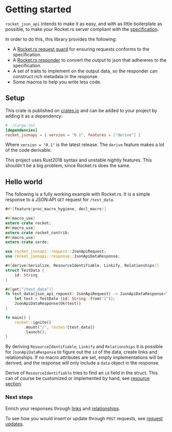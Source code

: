 # Getting started

`rocket_json_api` intends to make it as easy, and with as little boilerplate as possible, to make your Rocket.rs server 
compliant with the [specification](https://jsonapi.org/format/).

In order to do this, this library provides the following:
 - A [Rocket.rs request guard](/request/index.md) for ensuring requests conforms to the specification.
 - A [Rocket.rs responder](/response/index.md) to convert the output to json that adhereres to the specification.
 - A set of traits to implement on the output data, so the responder can construct rich metadata in the response.
 - Some macros to help you write less code.

## Setup

This crate is published on [crates.io](https://crates.io/) and can be added to your project by adding it as a 
dependency:
```toml
# ./Cargo.tml
[dependencies]
rocket_jsonapi = { version = "0.1", features = ["derive"] }
```
Where `version = "0.1"` is the latest release. The `derive` feature makes a lot of the code derivable.

This project uses Rust2018 syntax and unstable nightly features. This shouldn't be a big problem, since Rocket.rs does 
the same.

## Hello world

The following is a fully working example with Rocket.rs. It is a simple response to a JSON:API `GET` request for 
`/test_data`.
```rust
##![feature(proc_macro_hygiene, decl_macro)]

##[macro_use]
extern crate rocket;
##[macro_use]
extern crate rocket_contrib;
##[macro_use]
extern crate serde;

use rocket_jsonapi::request::JsonApiRequest;
use rocket_jsonapi::response::JsonApiDataResponse;

##[derive(Serialize, ResourceIdentifiable, Linkify, Relationships)]
struct TestData {
    id: String
}

##[get("/test_data")]
fn test_data(json_api_repuest: JsonApiRequest) -> JsonApiDataResponse<TestData> {
    let test = TestData {id: String::from("1")};
    JsonApiDataResponse(Ok(test))
}

fn main() {
    rocket::ignite()
        .mount("/", routes![test_data])
        .launch();
}
```
By deriving `ResourceIdentifiable`, `Linkify` and `Relationships` it is possible for `JsonApiDataResponse` to figure out 
the `id` of the data, create links and relationships. If no macro attributes are set, empty implementations will be 
derived, and the response will only include a `data` object in the response.

Derive of `ResourceIdentifiable` tries to find an `id` field in the struct. This can of course be customized or 
implemented by hand, see [resource section](/response/resources.md).

### Next steps

Enrich your responses through [links](/response/links.md) and [relationships](/response/relationships.md).

To see how you would insert or update through `POST` requests, see [request updates](/request/update.md).